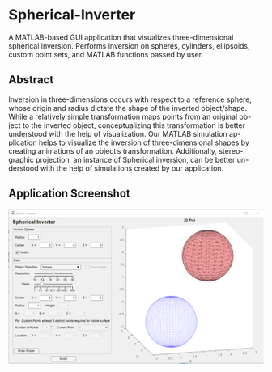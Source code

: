 # Spherical-Inverter
A MATLAB-based GUI application that visualizes three-dimensional spherical inversion. Performs inversion on spheres, cylinders, ellipsoids, custom point sets, and MATLAB functions passed by user.

## Abstract
Inversion in three-dimensions occurs with respect to a reference sphere, whose origin and radius dictate the shape of the inverted object/shape. While a relatively simple transformation maps points from an original ob- ject to the inverted object, conceptualizing this transformation is better understood with the help of visualization. Our MATLAB simulation ap- plication helps to visualize the inversion of three-dimensional shapes by creating animations of an object’s transformation. Additionally, stereo- graphic projection, an instance of Spherical inversion, can be better un- derstood with the help of simulations created by our application.

## Application Screenshot
![Application Screenshot](/Application_Screenshot.png)
